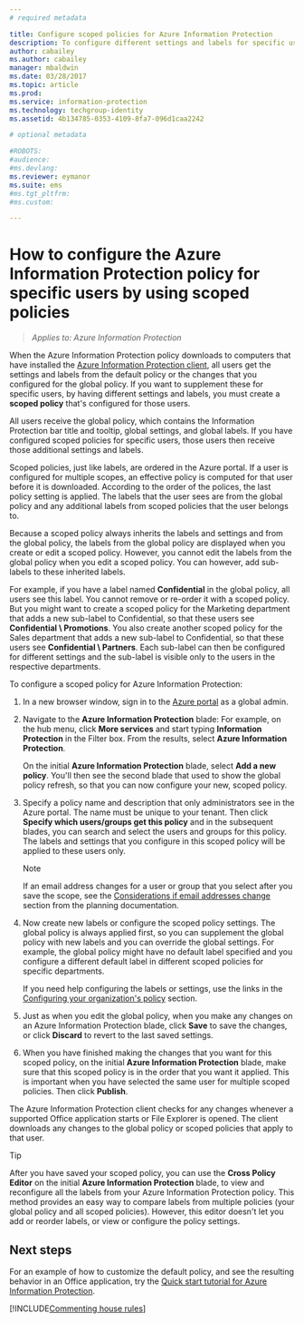 ```yaml
---
# required metadata

title: Configure scoped policies for Azure Information Protection
description: To configure different settings and labels for specific users, you must configure a scoped policy for Azure Information Protection. 
author: cabailey
ms.author: cabailey
manager: mbaldwin
ms.date: 03/28/2017
ms.topic: article
ms.prod:
ms.service: information-protection
ms.technology: techgroup-identity
ms.assetid: 4b134785-0353-4109-8fa7-096d1caa2242

# optional metadata

#ROBOTS:
#audience:
#ms.devlang:
ms.reviewer: eymanor
ms.suite: ems
#ms.tgt_pltfrm:
#ms.custom:

---
```


# How to configure the Azure Information Protection policy for specific users by using scoped policies

>*Applies to: Azure Information Protection*

When the Azure Information Protection policy downloads to computers that have installed the [Azure Information Protection client](https://www.microsoft.com/en-us/download/details.aspx?id=53018), all users get the settings and labels from the default policy or the changes that you configured for the global policy. If you want to supplement these for specific users, by having different settings and labels, you must create a **scoped policy** that's configured for those users.

All users receive the global policy, which contains the Information Protection bar title and tooltip, global settings, and global labels. If you have configured scoped policies for specific users, those users then receive those additional settings and labels. 

Scoped policies, just like labels, are ordered in the Azure portal. If a user is configured for multiple scopes, an effective policy is computed for that user before it is downloaded. According to the order of the polices, the last policy setting is applied. The labels that the user sees are from the global policy and any additional labels from scoped policies that the user belongs to. 

Because a scoped policy always inherits the labels and settings and from the global policy, the labels from the global policy are displayed when you create or edit a scoped policy. However, you cannot edit the labels from the global policy when you edit a scoped policy. You can however, add sub-labels to these inherited labels.

For example, if you have a label named **Confidential** in the global policy, all users see this label. You cannot remove or re-order it with a scoped policy. But you might want to create a scoped policy for the Marketing department that adds a new sub-label to Confidential, so that these users see **Confidential \ Promotions**. You also create another scoped policy for the Sales department that adds a new sub-label to Confidential, so that these users see **Confidential \ Partners**. Each sub-label can then be configured for different settings and the sub-label is visible only to the users in the respective departments.


To configure a scoped policy for Azure Information Protection:

1. In a new browser window, sign in to the [Azure portal](https://portal.azure.com) as a global admin.

2. Navigate to the **Azure Information Protection** blade: For example, on the hub menu, click **More services** and start typing **Information Protection** in the Filter box. From the results, select **Azure Information Protection**. 

    On the initial **Azure Information Protection** blade, select **Add a new policy**. You'll then see the second blade that used to show the global policy refresh, so that you can now configure your new, scoped policy.

3. Specify a policy name and description that only administrators see in the Azure portal. The name must be unique to your tenant. Then click **Specify which users/groups get this policy** and in the subsequent blades, you can search and select the users and groups for this policy. The labels and settings that you configure in this scoped policy will be applied to these users only.

    > [!NOTE]
    > If an email address changes for a user or group that you select after you save the scope, see the [Considerations if email addresses change](../plan-design/prepare.md#considerations-if-email-addresses-change) section from the planning documentation. 

4. Now create new labels or configure the scoped policy settings. The global policy is always applied first, so you can supplement the global policy with new labels and you can override the global settings. For example, the global policy might have no default label specified and you configure a different default label in different scoped policies for specific departments.

    If you need help configuring the labels or settings, use the links in the [Configuring your organization's policy](configure-policy.md#configuring-your-organizations-policy) section.

5. Just as when you edit the global policy, when you make any changes on an Azure Information Protection blade, click **Save** to save the changes, or click **Discard** to revert to the last saved settings. 

6. When you have finished making the changes that you want for this scoped policy, on the initial **Azure Information Protection** blade, make sure that this scoped policy is in the order that you want it applied. This is important when you have selected the same user for multiple scoped policies. Then click **Publish**. 

The Azure Information Protection client checks for any changes whenever a supported Office application starts or File Explorer is opened. The client downloads any changes to the global policy or scoped policies that apply to that user.

> [!TIP]
> After you have saved your scoped policy, you can use the **Cross Policy Editor** on the initial **Azure Information Protection** blade, to view and reconfigure all the labels from your Azure Information Protection policy. This method provides an easy way to compare labels from multiple policies (your global policy and all scoped policies). However, this editor doesn't let you add or reorder labels, or view or configure the policy settings.

## Next steps

For an example of how to customize the default policy, and see the resulting behavior in an Office application, try the [Quick start tutorial for Azure Information Protection](../get-started/infoprotect-quick-start-tutorial.md).

[!INCLUDE[Commenting house rules](../includes/houserules.md)]
